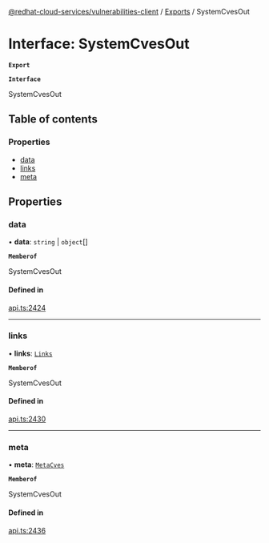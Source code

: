 [@redhat-cloud-services/vulnerabilities-client](../README.md) / [Exports](../modules.md) / SystemCvesOut

# Interface: SystemCvesOut

**`Export`**

**`Interface`**

SystemCvesOut

## Table of contents

### Properties

- [data](SystemCvesOut.md#data)
- [links](SystemCvesOut.md#links)
- [meta](SystemCvesOut.md#meta)

## Properties

### data

• **data**: `string` \| `object`[]

**`Memberof`**

SystemCvesOut

#### Defined in

[api.ts:2424](https://github.com/RedHatInsights/javascript-clients/blob/master/packages/vulnerabilities/git-api/api.ts#L2424)

___

### links

• **links**: [`Links`](Links.md)

**`Memberof`**

SystemCvesOut

#### Defined in

[api.ts:2430](https://github.com/RedHatInsights/javascript-clients/blob/master/packages/vulnerabilities/git-api/api.ts#L2430)

___

### meta

• **meta**: [`MetaCves`](MetaCves.md)

**`Memberof`**

SystemCvesOut

#### Defined in

[api.ts:2436](https://github.com/RedHatInsights/javascript-clients/blob/master/packages/vulnerabilities/git-api/api.ts#L2436)
